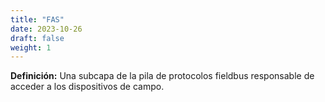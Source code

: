 ```yaml
---
title: "FAS"
date: 2023-10-26
draft: false
weight: 1
---
```


**Definición:** Una subcapa de la pila de protocolos fieldbus responsable de acceder a los dispositivos de campo.
